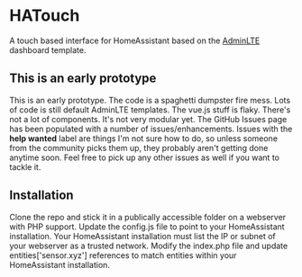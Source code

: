 # HATouch

A touch based interface for HomeAssistant based on the [AdminLTE](https://almsaeedstudio.com/themes/AdminLTE) dashboard template.

## This is an early prototype
This is an early prototype. The code is a spaghetti dumpster fire mess. Lots of code is still default AdminLTE templates. The vue.js stuff is flaky. There's not a lot of components. It's not very modular yet.
The GitHub Issues page has been populated with a number of issues/enhancements. Issues with the __help wanted__ label are things I'm not sure how to do, so unless someone from the community picks
them up, they probably aren't getting done anytime soon. Feel free to pick up any other issues as well if you want to tackle it.

## Installation
Clone the repo and stick it in a publically accessible folder on a webserver with PHP support. Update the config.js file to point to your HomeAssistant installation.
Your HomeAssistant installation must list the IP or subnet of your webserver as a trusted network. Modify the index.php file and update entities['sensor.xyz'] references to match entities within your HomeAssistant installation.